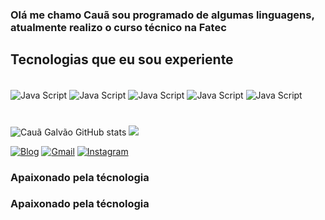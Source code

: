 
### Olá me chamo Cauã sou programado de algumas linguagens, atualmente realizo o curso técnico na Fatec

 ## Tecnologias que eu sou experiente

<div style="display: inline_block"><br/>
<img align="center" alt = "Java Script" src="https://img.shields.io/badge/React-20232A?style=for-the-badge&logo=react&logoColor=61DAFB">
<img align="center" alt = "Java Script" src="https://img.shields.io/badge/JavaScript-F7DF1E?style=for-the-badge&logo=javascript&logoColor=black">
<img align="center" alt = "Java Script" src="https://img.shields.io/badge/Node.js-43853D?style=for-the-badge&logo=node.js&logoColor=white">
<img align="center" alt = "Java Script" src="https://img.shields.io/badge/PHP-777BB4?style=for-the-badge&logo=php&logoColor=white">
<img align="center" alt = "Java Script" src="https://img.shields.io/badge/Google_Cloud-4285F4?style=for-the-badge&logo=google-cloud&logoColor=white">
</div>

#

![Cauã  Galvão GitHub stats](https://github-readme-stats.vercel.app/api?username=cauagalvao30900&show_icons=true&theme=dracula)
![](https://github-readme-stats.vercel.app/api/top-langs/?username=cauagalvao30900&hide_progress=true&theme=dark)



[![Blog](https://img.shields.io/badge/LinkedIn-0077B5?style=for-the-badge&logo=linkedin&logoColor=white)](https://www.linkedin.com/in/cauã-galvão-690423254/)
[![Gmail](https://img.shields.io/badge/Gmail-D14836?style=for-the-badge&logo=gmail&logoColor=white)](https://mail.google.com/mail/u/2/#inbox)
[![Instagram](https://img.shields.io/badge/Instagram-E4405F?style=for-the-badge&logo=instagram&logoColor=white)](https://www.instagram.com/eugalvao._/)


### Apaixonado pela técnologia
### Apaixonado pela técnologia
